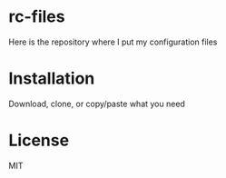 rc-files
=====================
Here is the repository where I put my configuration files

Installation
=====================
Download, clone, or copy/paste what you need

License
=====================
MIT
